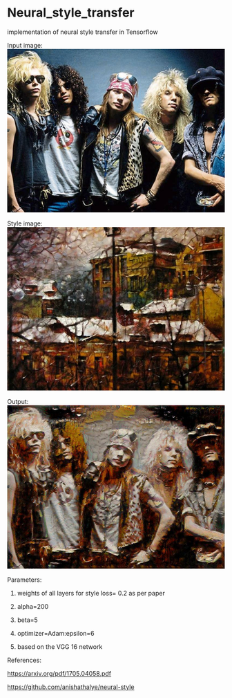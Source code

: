 # Neural_style_transfer
implementation of neural style transfer in Tensorflow

Input image:
![alt text](content.jpg "Input image")

Style image:
![alt text](style.jpg "Input image")

Output:
![alt text](output.jpg "Input image")

Parameters:

1. weights of all layers for style loss= 0.2 as per paper

2. alpha=200

3. beta=5

4. optimizer=Adam:epsilon=6

5. based on the VGG 16 network

References:

https://arxiv.org/pdf/1705.04058.pdf

https://github.com/anishathalye/neural-style
